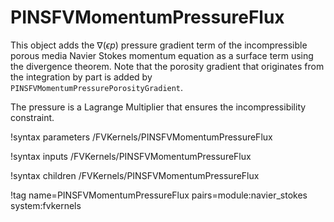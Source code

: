 # PINSFVMomentumPressureFlux


This object adds the $\nabla (\epsilon p)$ pressure gradient term of the
incompressible porous media Navier Stokes momentum equation as a surface term
using the divergence theorem. Note that the porosity gradient that originates
from the integration by part is added by
`PINSFVMomentumPressurePorosityGradient`.

The pressure is a Lagrange Multiplier that ensures the incompressibility constraint.

!syntax parameters /FVKernels/PINSFVMomentumPressureFlux

!syntax inputs /FVKernels/PINSFVMomentumPressureFlux

!syntax children /FVKernels/PINSFVMomentumPressureFlux

!tag name=PINSFVMomentumPressureFlux pairs=module:navier_stokes system:fvkernels
